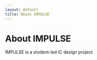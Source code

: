```yaml
---
layout: default
title: About IMPULSE
---
```


# About IMPULSE

IMPULSE is a student-led IC design project
